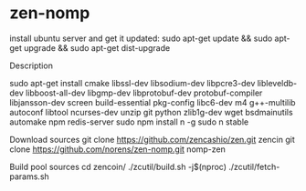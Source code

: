 # zen-nomp
install ubuntu server and get it updated:
  sudo apt-get update && sudo apt-get upgrade && sudo apt-get dist-upgrade

Description

  sudo apt-get install cmake libssl-dev libsodium-dev libpcre3-dev libleveldb-dev libboost-all-dev libgmp-dev libprotobuf-dev protobuf-compiler libjansson-dev screen build-essential pkg-config libc6-dev m4 g++-multilib autoconf libtool ncurses-dev unzip git python zlib1g-dev wget bsdmainutils automake npm redis-server 
  sudo npm install n -g
  sudo n stable
  
  Download sources
git clone https://github.com/zencashio/zen.git zencin
git clone https://github.com/norens/zen-nomp.git nomp-zen

Build pool sources
cd zencoin/
./zcutil/build.sh -j$(nproc)
./zcutil/fetch-params.sh
